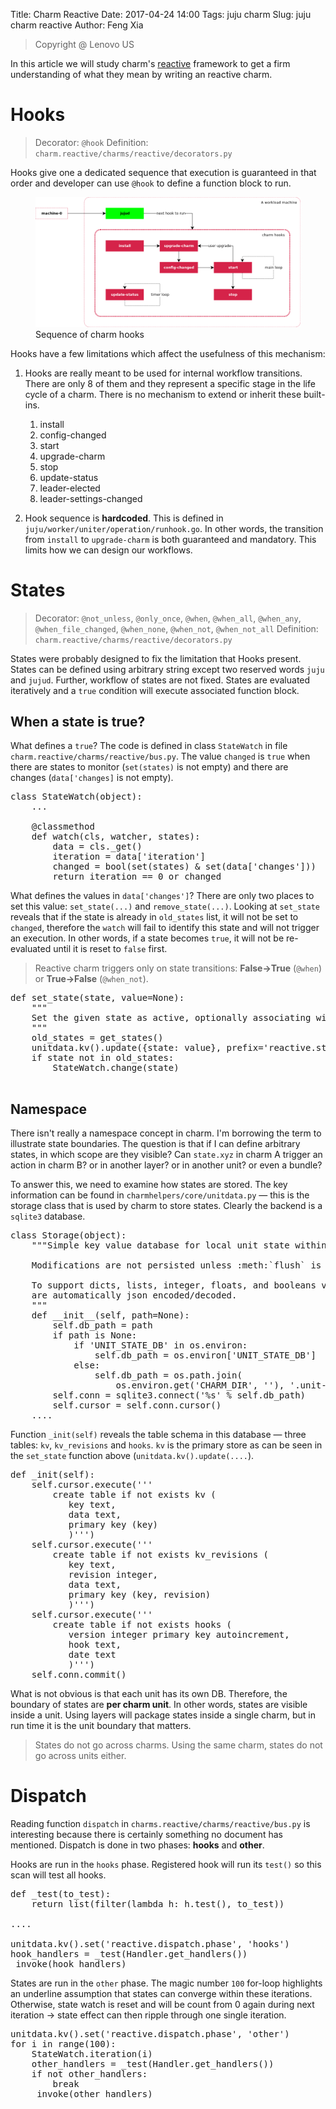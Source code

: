 Title: Charm Reactive
Date: 2017-04-24 14:00
Tags: juju charm
Slug: juju charm reactive
Author: Feng Xia

> <span class="myhighlight">Copyright @ Lenovo US</span>

In this article we will study charm's [reactive][1] framework to get a
firm understanding of what they mean by writing an reactive charm.

[1]: https://pythonhosted.org/charms.reactive/

# Hooks

> Decorator: `@hook`
> Definition: `charm.reactive/charms/reactive/decorators.py`

Hooks give one a dedicated sequence that execution is guaranteed in
that order and developer can use `@hook` to define a function block
to run. 

<figure class="row">
  <img class="img-responsive center-block"
       src="/images/charm%20hooks.png" />
  <figcaption>Sequence of charm hooks</figcaption>
</figure>

Hooks have a few limitations which affect the usefulness of this
mechanism:

1. Hooks are really meant to be used for internal workflow
   transitions. There are only 8 of them and they represent a specific
   stage in the life cycle of a charm. There is no mechanism to extend
   or inherit these built-ins.

    1. install
    2. config-changed
    3. start
    4. upgrade-charm
    5. stop
    6. update-status
    7. leader-elected
    8. leader-settings-changed
    
2. Hook sequence is **hardcoded**. This is defined in 
  `juju/worker/uniter/operation/runhook.go`. In other words, the
  transition from `install` to `upgrade-charm` is both guaranteed and
  mandatory. This limits how we can design our workflows.

# States

> Decorator: `@not_unless`, `@only_once`, `@when`, `@when_all`, `@when_any`, `@when_file_changed`, `@when_none`, `@when_not`, `@when_not_all`
> Definition: `charm.reactive/charms/reactive/decorators.py`

States were probably designed to fix the limitation that Hooks
present. States can be defined using arbitrary string <span
class="myhighlight">except</span> two reserved words `juju` and
`jujud`. Further, workflow of states are not fixed. States are
evaluated iteratively and a `true` condition will execute 
associated function block.

## When a state is true?

What defines a `true`? The code is defined in class `StateWatch` in
file `charm.reactive/charms/reactive/bus.py`. The value `changed` is
`true` when there are states to monitor (`set(states)` is not empty) and
there are changes (`data['changes]` is not empty).

<pre class="brush:python;">
class StateWatch(object):
    ...
    
    @classmethod
    def watch(cls, watcher, states):
        data = cls._get()
        iteration = data['iteration']
        changed = bool(set(states) & set(data['changes']))
        return iteration == 0 or changed
</pre>

What defines the values in `data['changes']`? There are only two
places to set this value: `set_state(...)` and `remove_state(...)`.
Looking at `set_state` reveals that if the state is already in
`old_states` list, it will not be set to `changed`, therefore the
`watch` will fail to identify this state and will not trigger an
execution. In other words, if a state becomes `true`, it will not be
re-evaluated until it is reset to `false` first.

> Reactive charm triggers only on state transitions:
> **False->True** (`@when`) or
> **True->False** (`@when_not`).

<pre class="brush:python;">
def set_state(state, value=None):
    """
    Set the given state as active, optionally associating with a relation.
    """
    old_states = get_states()
    unitdata.kv().update({state: value}, prefix='reactive.states.')
    if state not in old_states:
        StateWatch.change(state)

</pre>

## Namespace

There isn't really a namespace concept in charm. I'm borrowing the
term to illustrate state boundaries. The question is that if I can
define arbitrary states, in which scope are they visible? Can
`state.xyz` in charm A trigger an action in charm B? or in another
layer? or in another unit? or even a bundle?

To answer this, we need to examine how states are stored. The key
information can be found in `charmhelpers/core/unitdata.py` &mdash;
this is the storage class that is used by charm to store
states. Clearly the backend is a `sqlite3` database.

<pre class="brush:python;">
class Storage(object):
    """Simple key value database for local unit state within charms.

    Modifications are not persisted unless :meth:`flush` is called.

    To support dicts, lists, integer, floats, and booleans values
    are automatically json encoded/decoded.
    """
    def __init__(self, path=None):
        self.db_path = path
        if path is None:
            if 'UNIT_STATE_DB' in os.environ:
                self.db_path = os.environ['UNIT_STATE_DB']
            else:
                self.db_path = os.path.join(
                    os.environ.get('CHARM_DIR', ''), '.unit-state.db')
        self.conn = sqlite3.connect('%s' % self.db_path)
        self.cursor = self.conn.cursor()
    ....
</pre>

Function `_init(self)` reveals the table schema in this database
&mdash; three tables: `kv`,
`kv_revisions` and `hooks`. `kv` is the primary store as can be seen
in the `set_state` function above (`unitdata.kv().update(....`).

<pre class="brush:python;">
def _init(self):
    self.cursor.execute('''
        create table if not exists kv (
           key text,
           data text,
           primary key (key)
           )''')
    self.cursor.execute('''
        create table if not exists kv_revisions (
           key text,
           revision integer,
           data text,
           primary key (key, revision)
           )''')
    self.cursor.execute('''
        create table if not exists hooks (
           version integer primary key autoincrement,
           hook text,
           date text
           )''')
    self.conn.commit()
</pre>

What is not obvious is that each unit has its own DB. Therefore, the
boundary of states are **per charm unit**. In other words, states are
visible inside a unit. Using layers will package states inside a
single charm, but in run time it is the unit boundary that matters.

> States do not go across charms.
> Using the same charm, states do not go across units either.

# Dispatch

Reading function `dispatch` in
`charms.reactive/charms/reactive/bus.py` is interesting because there
is certainly something no document has mentioned. Dispatch is done in
two phases: **hooks** and **other**.

Hooks are run in the `hooks` phase. 
Registered hook will run its `test()` so this scan will test all hooks.

<pre class="brush:python;">
def _test(to_test):
    return list(filter(lambda h: h.test(), to_test))

....

unitdata.kv().set('reactive.dispatch.phase', 'hooks')
hook_handlers = _test(Handler.get_handlers())
_invoke(hook_handlers)
</pre>

States are run in the `other` phase.
The magic number `100` for-loop highlights an underline assumption
that states can converge within these iterations. Otherwise, state
watch is reset and will be count from 0 again during next iteration
&rarr; state effect can then ripple through one single iteration.

<pre class="brush:python;">
unitdata.kv().set('reactive.dispatch.phase', 'other')
for i in range(100):
    StateWatch.iteration(i)
    other_handlers = _test(Handler.get_handlers())
    if not other_handlers:
        break
    _invoke(other_handlers)
</pre>
